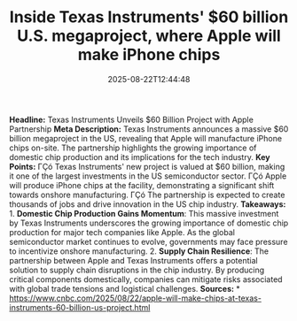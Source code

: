 ﻿---
title: "Inside Texas Instruments' $60 billion U.S. megaproject, where Apple will make iPhone chips"
date: "2025-08-22T12:44:48"
category: "Markets"
summary: ""
slug: "inside texas instruments 60 billion us megaproject where app"
source_urls:
  - "https://www.cnbc.com/2025/08/22/apple-will-make-chips-at-texas-instruments-60-billion-us-project.html"
seo:
  title: "Inside Texas Instruments' $60 billion U.S. megaproject, where Apple will make iPhone chips | Hash n Hedge"
  description: ""
  keywords: ["news", "markets", "brief"]
---
**Headline:** Texas Instruments Unveils $60 Billion Project with Apple Partnership  **Meta Description:** Texas Instruments announces a massive $60 billion megaproject in the US, revealing that Apple will manufacture iPhone chips on-site. The partnership highlights the growing importance of domestic chip production and its implications for the tech industry.  **Key Points:**  ΓÇó Texas Instruments' new project is valued at $60 billion, making it one of the largest investments in the US semiconductor sector. ΓÇó Apple will produce iPhone chips at the facility, demonstrating a significant shift towards onshore manufacturing. ΓÇó The partnership is expected to create thousands of jobs and drive innovation in the US chip industry.  **Takeaways:**  1. **Domestic Chip Production Gains Momentum**: This massive investment by Texas Instruments underscores the growing importance of domestic chip production for major tech companies like Apple. As the global semiconductor market continues to evolve, governments may face pressure to incentivize onshore manufacturing. 2. **Supply Chain Resilience**: The partnership between Apple and Texas Instruments offers a potential solution to supply chain disruptions in the chip industry. By producing critical components domestically, companies can mitigate risks associated with global trade tensions and logistical challenges.  **Sources:**  * https://www.cnbc.com/2025/08/22/apple-will-make-chips-at-texas-instruments-60-billion-us-project.html 
